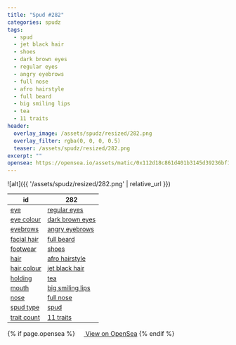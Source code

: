 ```yaml
---
title: "Spud #282"
categories: spudz
tags:
  - spud
  - jet black hair
  - shoes
  - dark brown eyes
  - regular eyes
  - angry eyebrows
  - full nose
  - afro hairstyle
  - full beard
  - big smiling lips
  - tea
  - 11 traits
header:
  overlay_image: /assets/spudz/resized/282.png
  overlay_filter: rgba(0, 0, 0, 0.5)
  teaser: /assets/spudz/resized/282.png
excerpt: ""
opensea: https://opensea.io/assets/matic/0x112d18c861d401b3145d39236bf149f01e18beed/282
---
```

![alt]({{ '/assets/spudz/resized/282.png' | relative_url }})

| id | 282 |
|-|-|
| <a href="/traits/eye/#trait-type">eye</a> | <a href="/traits/eye/regular-eyes/1/#trait">regular eyes</a> |
| <a href="/traits/eye-colour/#trait-type">eye colour</a> | <a href="/traits/eye-colour/dark-brown-eyes/1/#trait">dark brown eyes</a> |
| <a href="/traits/eyebrows/#trait-type">eyebrows</a> | <a href="/traits/eyebrows/angry-eyebrows/1/#trait">angry eyebrows</a> |
| <a href="/traits/facial-hair/#trait-type">facial hair</a> | <a href="/traits/facial-hair/full-beard/1/#trait">full beard</a> |
| <a href="/traits/footwear/#trait-type">footwear</a> | <a href="/traits/footwear/shoes/1/#trait">shoes</a> |
| <a href="/traits/hair/#trait-type">hair</a> | <a href="/traits/hair/afro-hairstyle/1/#trait">afro hairstyle</a> |
| <a href="/traits/hair-colour/#trait-type">hair colour</a> | <a href="/traits/hair-colour/jet-black-hair/1/#trait">jet black hair</a> |
| <a href="/traits/holding/#trait-type">holding</a> | <a href="/traits/holding/tea/1/#trait">tea</a> |
| <a href="/traits/mouth/#trait-type">mouth</a> | <a href="/traits/mouth/big-smiling-lips/1/#trait">big smiling lips</a> |
| <a href="/traits/nose/#trait-type">nose</a> | <a href="/traits/nose/full-nose/1/#trait">full nose</a> |
| <a href="/traits/spud-type/#trait-type">spud type</a> | <a href="/traits/spud-type/spud/1/#trait">spud</a> |
| <a href="/traits/trait-count/#trait-type">trait count</a> | <a href="/traits/trait-count/11-traits/1/#trait">11 traits</a> |

{% if page.opensea %}
<a href="{{page.opensea}}" class="btn btn--info" onclick="window.open(this.href, '_blank'); return false;"><img src="/assets/images/opensea.svg" width="16px"><span>  View on OpenSea</span></a>
{% endif %}
